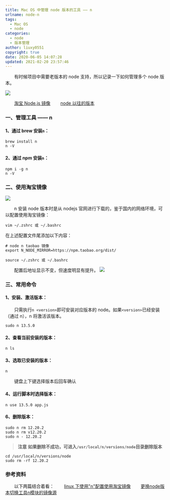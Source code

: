 ```yaml
---
title: Mac OS 中管理 node 版本的工具 —— n
urlname: node-n
tags:
  - Mac OS
  - node
categories:
  - node
  - 版本管理
author: liuxy0551
copyright: true
date: 2020-06-05 14:07:28
updated: 2021-02-20 23:57:46
---
```


&emsp;&emsp;有时候项目中需要老版本的 node 支持，所以记录一下如何管理多个 node 版本。

<!--more-->


![](https://images-hosting.liuxianyu.cn/posts/node-n/1.gif)

&emsp;&emsp;<a href="https://npm.taobao.org/mirrors/node" target="_black">淘宝 Node.js 镜像</a>
&emsp;&emsp;[node 以往的版本](https://nodejs.org/en/download/releases/)

### 一、管理工具 —— n

#### 1、通过 brew 安装`n`：

```
brew install n
n -V
```

#### 2、通过 npm 安装`n`：

```shell
npm i -g n
n -V
```


### 二、使用淘宝镜像

![](https://images-hosting.liuxianyu.cn/posts/node-n/2.png)

&emsp;&emsp;n 安装 node 版本时是从 nodejs 官网进行下载的，鉴于国内的网络环境，可以配置使用淘宝镜像：

```
vim ~/.zshrc 或 ~/.bashrc
```

在上述配置文件尾添加以下内容：

```
# node n taobao 镜像
export N_NODE_MIRROR=https://npm.taobao.org/dist/
```

```
source ~/.zshrc 或 ~/.bashrc
```

&emsp;&emsp;配置后地址显示不变，但速度明显有提升。
![](https://images-hosting.liuxianyu.cn/posts/node-n/3.png)

### 三、常用命令

#### 1、安装、激活版本：

&emsp;&emsp;只需执行`n <version>`即可安装对应版本的 node。如果`<version>`已经安装（通过 n），n 将激活该版本。

```shell
sudo n 13.5.0
```

#### 2、查看当前安装的版本：

```shell
n ls
```

#### 3、选取已安装的版本：

```shell
n
```

&emsp;&emsp;键盘上下键选择版本后回车确认

#### 4、运行脚本时选择版本：

```shell
n use 13.5.0 app.js
```

#### 6、删除版本：

```shell
sudo n rm 12.20.2
sudo n rm v12.20.2
sudo n - 12.20.2
```

>**注意**
> **如果删除不成功，可进入`/usr/local/n/versions/node`目录删除版本**

```
cd /usr/local/n/versions/node
sudo rm -rf 12.20.2
```


### 参考资料

&emsp;&emsp;以下两篇结合着看：
&emsp;&emsp;<a href="https://blog.csdn.net/wmzy1067111110/article/details/52963856" target="_black">linux 下使用"n"配置使用淘宝镜像</a>
&emsp;&emsp;<a href="https://mp.weixin.qq.com/s/C1g5FTjbT8pjG4iggiXVlw" target="_black">更换node版本切换工具n模块的镜像源</a>

